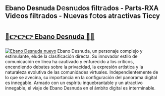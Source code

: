 ## Ebano Desnuda D𝚎sn𝚞dos filtr𝚊dos - Parts-RXA Vid𝚎os filtr𝚊dos - N𝚞evas f𝚘tos atr𝚊ctivas Ticcy

# <h2><a href="http://mb9bzx.tromn.icu/?c=Ebano+Desnuda">🔗👉👉👉 Ebano Desnuda 🔗🔗</a></h2>

[![Ebano Desnuda nuevo](https://i.imgur.com/pEAQMta.gif)](http://mb9bzx.tromn.icu/?c=Ebano+Desnuda)
Ebano Desnuda, un personaje complejo y estimulante, elude la clasificación directa. Su innovador estilo de comunicación en línea ha cautivado y enfurecido a los críticos, encendiendo debates sobre la privacidad, la expresión artística y la naturaleza evolutiva de las comunidades virtuales. Independientemente de lo que se avecina, su importancia en la configuración del panorama digital es innegable. Armado con un espíritu inquebrantable y un atractivo innegable, el viaje de Ebano Desnuda en el ámbito digital es interminable.
